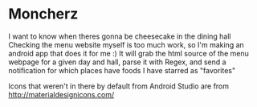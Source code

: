 # Moncherz
I want to know when theres gonna be cheesecake in the dining hall
Checking the menu website myself is too much work, so I'm making an android app that does it for me :)
It will grab the html source of the menu webpage for a given day and hall, parse it with Regex, and send a notification for which places have foods I have starred as "favorites"


Icons that weren't in there by default from Android Studio are from http://materialdesignicons.com/
